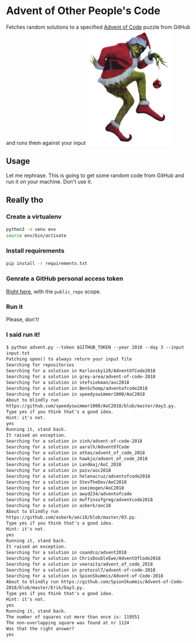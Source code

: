 # Advent of Other People's Code
Fetches random solutions to a specified [Advent of Code](https://adventofcode.com/) puzzle from GitHub and runs them against your input
![Grinch](grinch.png)
## Usage
Let me rephrase. This is going to get some random code from GitHub and run it on your machine. Don't use it.

## Really tho
### Create a virtualenv
```sh
python3 -m venv env
source env/bin/activate
```

### Install requirements
```sh
pip install -r requirements.txt
```

### Genrate a GitHub personal access token
[Right here](https://github.com/settings/tokens/new), with the `public_repo` scope.

### Run it
Please, don't!

### I said run it!
```shellsession
$ python advent.py --token $GITHUB_TOKEN --year 2018 --day 3 --input input.txt
Patching open() to always return your input file
Searching for repositories
Searching for a solution in Karlovsky120/AdventOfCode2018
Searching for a solution in grey-area/advent-of-code-2018
Searching for a solution in stefsiekman/aoc2018
Searching for a solution in BenSchomp/adventofcode2018
Searching for a solution in speedyswimmer1000/AoC2018
About to blindly run https://github.com/speedyswimmer1000/AoC2018/blob/master/day3.py.
Type yes if you think that's a good idea.
Hint: it's not.
yes
Running it, stand back.
It raised an exception.
Searching for a solution in zinh/advent-of-code-2018
Searching for a solution in aaralh/AdventOfCode
Searching for a solution in athas/advent_of_code_2018
Searching for a solution in hawkjo/advent_of_code_2018
Searching for a solution in Landmaj/AoC_2018
Searching for a solution in paiv/aoc2018
Searching for a solution in helenacruz/adventofcode2018
Searching for a solution in StevTheDev/AoC2018
Searching for a solution in zoeimogen/AoC2018
Searching for a solution in awyd234/adventofcode
Searching for a solution in muffinsofgreg/adventcode2018
Searching for a solution in asberk/aoc18
About to blindly run https://github.com/asberk/aoc18/blob/master/03.py.
Type yes if you think that's a good idea.
Hint: it's not.
yes
Running it, stand back.
It raised an exception.
Searching for a solution in coandco/advent2018
Searching for a solution in ChrisDoubleEwe/AdventOfCode2018
Searching for a solution in veeraita/advent_of_code_2018
Searching for a solution in protocol7/advent-of-code-2018
Searching for a solution in SpionSkummis/Advent-of-Code-2018
About to blindly run https://github.com/SpionSkummis/Advent-of-Code-2018/blob/master/Erik/Day3.py.
Type yes if you think that's a good idea.
Hint: it's not.
yes
Running it, stand back.
The number of squares cut more than once is: 119551
The non-overlapping square was found at nr 1124
Was that the right answer?
yes
```
